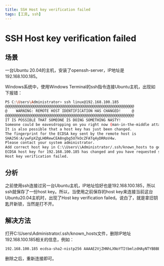 ```yaml
---
title: SSH Host key verification failed
tags: [工具, ssh]
---
```


# SSH Host key verification failed

## 场景

一台Ubuntu 20.04的主机，安装了openssh-server，IP地址是192.168.100.185。

Windows系统中，使用Windows Terminal的ssh指令连接Ubuntu主机，出现如下报错：

```bash
PS C:\Users\Administrator> ssh linux@192.168.100.185
@@@@@@@@@@@@@@@@@@@@@@@@@@@@@@@@@@@@@@@@@@@@@@@@@@@@@@@@@@@
@    WARNING: REMOTE HOST IDENTIFICATION HAS CHANGED!     @
@@@@@@@@@@@@@@@@@@@@@@@@@@@@@@@@@@@@@@@@@@@@@@@@@@@@@@@@@@@
IT IS POSSIBLE THAT SOMEONE IS DOING SOMETHING NASTY!
Someone could be eavesdropping on you right now (man-in-the-middle attack)!
It is also possible that a host key has just been changed.
The fingerprint for the ECDSA key sent by the remote host is
SHA256:A/ywFpXZgLH0RewCEA8ngbg5U7kOcZFATq4yDRRoV4w.
Please contact your system administrator.
Add correct host key in C:\\Users\\Administrator/.ssh/known_hosts to get rid of this message.
ECDSA host key for 192.168.100.185 has changed and you have requested strict checking.
Host key verification failed.
```



## 分析

之前使用ssh连接过另一台Ubuntu主机，IP地址恰好也是192.168.100.185，所以ssh就保存了一份host key。所以，当使用之前保存的host key来连接当前这台Ubuntu20.04主机时，出现了Host key verification failed。说白了，就是拿旧钥匙开新锁，当然是打不开。



## 解决方法

打开C:\\Users\\Administrator/.ssh/known_hosts文件，删除IP地址192.168.100.185相关的信息，例如：

```bash
192.168.100.185 ecdsa-sha2-nistp256 AAAAE2VjZHNhLXNoYTItbmlzdHAyNTYBBBBIbmlzdHAyNTYAAABBBKAl/fo3zb1243t9JklLLqWaal2NRInKG9NPFP3AKAW0R+R6W4ylAF+TunJZt+QtnfZCxxpcZe4ErQcBo0sd9+Q=
```

删除之后，重新连接即可。
